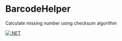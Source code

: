# BarcodeHelper
Calculate missing number using checksum algorithm

[![.NET](https://github.com/codemonkey85/BarcodeHelper/actions/workflows/dotnet.yml/badge.svg)](https://github.com/codemonkey85/BarcodeHelper/actions/workflows/dotnet.yml)
